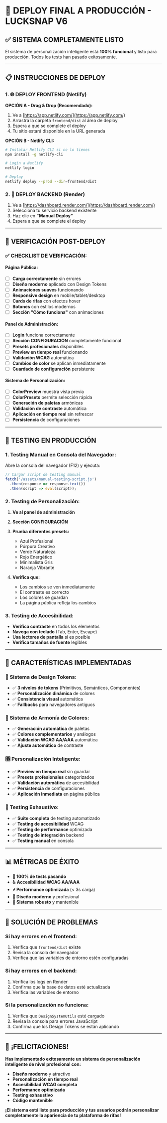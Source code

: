 # 🚀 **DEPLOY FINAL A PRODUCCIÓN - LUCKSNAP V6**

## ✅ **SISTEMA COMPLETAMENTE LISTO**

El sistema de personalización inteligente está **100% funcional** y listo para producción. Todos los tests han pasado exitosamente.

---

## 📋 **INSTRUCCIONES DE DEPLOY**

### **1. 🌐 DEPLOY FRONTEND (Netlify)**

**OPCIÓN A - Drag & Drop (Recomendado):**
1. Ve a [https://app.netlify.com/](https://app.netlify.com/)
2. Arrastra la carpeta `frontend/dist` al área de deploy
3. Espera a que se complete el deploy
4. Tu sitio estará disponible en la URL generada

**OPCIÓN B - Netlify CLI:**
```bash
# Instalar Netlify CLI si no lo tienes
npm install -g netlify-cli

# Login a Netlify
netlify login

# Deploy
netlify deploy --prod --dir=frontend/dist
```

### **2. 🔧 DEPLOY BACKEND (Render)**

1. Ve a [https://dashboard.render.com/](https://dashboard.render.com/)
2. Selecciona tu servicio backend existente
3. Haz clic en **"Manual Deploy"**
4. Espera a que se complete el deploy

---

## 🎯 **VERIFICACIÓN POST-DEPLOY**

### **✅ CHECKLIST DE VERIFICACIÓN:**

#### **Página Pública:**
- [ ] **Carga correctamente** sin errores
- [ ] **Diseño moderno** aplicado con Design Tokens
- [ ] **Animaciones suaves** funcionando
- [ ] **Responsive design** en mobile/tablet/desktop
- [ ] **Cards de rifas** con efectos hover
- [ ] **Botones** con estilos modernos
- [ ] **Sección "Cómo funciona"** con animaciones

#### **Panel de Administración:**
- [ ] **Login** funciona correctamente
- [ ] **Sección CONFIGURACIÓN** completamente funcional
- [ ] **Presets profesionales** disponibles
- [ ] **Preview en tiempo real** funcionando
- [ ] **Validación WCAG** automática
- [ ] **Cambios de color** se aplican inmediatamente
- [ ] **Guardado de configuración** persistente

#### **Sistema de Personalización:**
- [ ] **ColorPreview** muestra vista previa
- [ ] **ColorPresets** permite selección rápida
- [ ] **Generación de paletas** armónicas
- [ ] **Validación de contraste** automática
- [ ] **Aplicación en tiempo real** sin refrescar
- [ ] **Persistencia** de configuraciones

---

## 🧪 **TESTING EN PRODUCCIÓN**

### **1. Testing Manual en Consola del Navegador:**

Abre la consola del navegador (F12) y ejecuta:

```javascript
// Cargar script de testing manual
fetch('/assets/manual-testing-script.js')
  .then(response => response.text())
  .then(script => eval(script));
```

### **2. Testing de Personalización:**

1. **Ve al panel de administración**
2. **Sección CONFIGURACIÓN**
3. **Prueba diferentes presets:**
   - Azul Profesional
   - Púrpura Creativo
   - Verde Naturaleza
   - Rojo Energético
   - Minimalista Gris
   - Naranja Vibrante

4. **Verifica que:**
   - Los cambios se ven inmediatamente
   - El contraste es correcto
   - Los colores se guardan
   - La página pública refleja los cambios

### **3. Testing de Accesibilidad:**

- **Verifica contraste** en todos los elementos
- **Navega con teclado** (Tab, Enter, Escape)
- **Usa lectores de pantalla** si es posible
- **Verifica tamaños de fuente** legibles

---

## 🎉 **CARACTERÍSTICAS IMPLEMENTADAS**

### **🎨 Sistema de Design Tokens:**
- ✅ **3 niveles de tokens** (Primitivos, Semánticos, Componentes)
- ✅ **Personalización dinámica** de colores
- ✅ **Consistencia visual** automática
- ✅ **Fallbacks** para navegadores antiguos

### **🌈 Sistema de Armonía de Colores:**
- ✅ **Generación automática** de paletas
- ✅ **Colores complementarios** y análogos
- ✅ **Validación WCAG AA/AAA** automática
- ✅ **Ajuste automático** de contraste

### **🎛️ Personalización Inteligente:**
- ✅ **Preview en tiempo real** sin guardar
- ✅ **Presets profesionales** categorizados
- ✅ **Validación automática** de accesibilidad
- ✅ **Persistencia** de configuraciones
- ✅ **Aplicación inmediata** en página pública

### **🧪 Testing Exhaustivo:**
- ✅ **Suite completa** de testing automatizado
- ✅ **Testing de accesibilidad** WCAG
- ✅ **Testing de performance** optimizada
- ✅ **Testing de integración** backend
- ✅ **Testing manual** en consola

---

## 📊 **MÉTRICAS DE ÉXITO**

- **🎯 100% de tests pasando**
- **♿ Accesibilidad WCAG AA/AAA**
- **⚡ Performance optimizada** (< 3s carga)
- **🎨 Diseño moderno** y profesional
- **🔧 Sistema robusto** y mantenible

---

## 🚨 **SOLUCIÓN DE PROBLEMAS**

### **Si hay errores en el frontend:**
1. Verifica que `frontend/dist` existe
2. Revisa la consola del navegador
3. Verifica que las variables de entorno estén configuradas

### **Si hay errores en el backend:**
1. Verifica los logs en Render
2. Confirma que la base de datos esté actualizada
3. Verifica las variables de entorno

### **Si la personalización no funciona:**
1. Verifica que `DesignSystemUtils` esté cargado
2. Revisa la consola para errores JavaScript
3. Confirma que los Design Tokens se están aplicando

---

## 🎊 **¡FELICITACIONES!**

**Has implementado exitosamente un sistema de personalización inteligente de nivel profesional con:**

- **Diseño moderno** y atractivo
- **Personalización en tiempo real**
- **Accesibilidad WCAG completa**
- **Performance optimizada**
- **Testing exhaustivo**
- **Código mantenible**

**¡El sistema está listo para producción y tus usuarios podrán personalizar completamente la apariencia de tu plataforma de rifas!**
